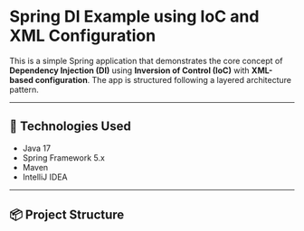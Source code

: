 # Spring DI Example using IoC and XML Configuration

This is a simple Spring application that demonstrates the core concept of **Dependency Injection (DI)** using **Inversion of Control (IoC)** with **XML-based configuration**. The app is structured following a layered architecture pattern.

---

## 🔧 Technologies Used

- Java 17
- Spring Framework 5.x
- Maven
- IntelliJ IDEA

---

## 📦 Project Structure

